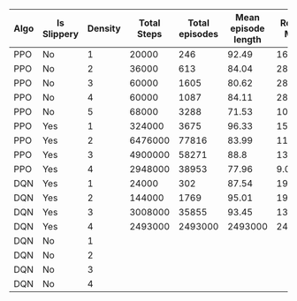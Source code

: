 
| Algo | Is Slippery | Density | Total Steps | Total episodes | Mean episode length | Reward Mean | Training Iterations | Run time (sec) |
|------|-------------|---------|-------------|----------------|---------------------|-------------|---------------------|----------------|
| PPO  | No          | 1       | 20000       | 246            | 92.49               | 16.54       | 5                   | 40             |
| PPO  | No          | 2       | 36000       | 613            | 84.04               | 28.62       | 9                   | 70.9           |
| PPO  | No          | 3       | 60000       | 1605           | 80.62               | 28.21       | 15                  | 117.5          |
| PPO  | No          | 4       | 60000       | 1087           | 84.11               | 28.83       | 15                  | 117            |
| PPO  | No          | 5       | 68000       | 3288           | 71.53               | 10          | 17                  | 134.3          |
| PPO  | Yes         | 1       | 324000      | 3675           | 96.33               | 15.73       | 81                  | 624.29         |
| PPO  | Yes         | 2       | 6476000     | 77816          | 83.99               | 11.91       | 1619                | 11885.3        |
| PPO  | Yes         | 3       | 4900000     | 58271          | 88.8                | 13.52       | 1225                | 9060.8         |
| PPO  | Yes         | 4       | 2948000     | 38953          | 77.96               | 9.06        | 737                 | 5615.6         |
| DQN  | Yes         | 1       | 24000       | 302            | 87.54               | 19.42       | 24                  | 196.3          |
| DQN  | Yes         | 2       | 144000      | 1769           | 95.01               | 19.27       | 144                 | 1142.7         |
| DQN  | Yes         | 3       | 3008000     | 35855          | 93.45               | 13.28       | 3008                | 23341.2        |
| DQN  | Yes         | 4       | 2493000     | 2493000        | 2493000             | 2493000     | 2493000             | 2493000        |
| DQN  | No          | 1       |             |                |                     |             |                     |                |
| DQN  | No          | 2       |             |                |                     |             |                     |                |
| DQN  | No          | 3       |             |                |                     |             |                     |                |
| DQN  | No          | 4       |